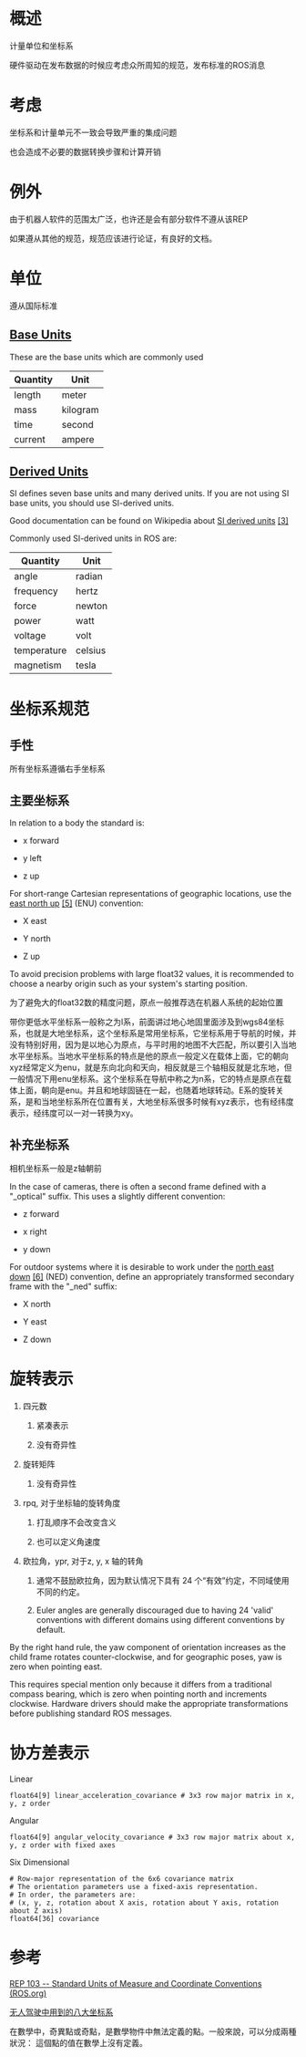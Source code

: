 # 概述

计量单位和坐标系

硬件驱动在发布数据的时候应考虑众所周知的规范，发布标准的ROS消息

# 考虑

坐标系和计量单元不一致会导致严重的集成问题

也会造成不必要的数据转换步骤和计算开销

# 例外

由于机器人软件的范围太广泛，也许还是会有部分软件不遵从该REP

如果遵从其他的规范，规范应该进行论证，有良好的文档。

# 单位

遵从国际标准

## [Base Units](https://www.ros.org/reps/rep-0103.html#id17)

These are the base units which are commonly used

| Quantity | Unit     |
| -------- | -------- |
| length   | meter    |
| mass     | kilogram |
| time     | second   |
| current  | ampere   |

## [Derived Units](https://www.ros.org/reps/rep-0103.html#id18)

SI defines seven base units and many derived units. If you are not using SI base units, you should use SI-derived units.

Good documentation can be found on Wikipedia about [SI derived units](http://en.wikipedia.org/wiki/SI_derived_units) [[3]](https://www.ros.org/reps/rep-0103.html#id5)

Commonly used SI-derived units in ROS are:

| Quantity    | Unit    |
| ----------- | ------- |
| angle       | radian  |
| frequency   | hertz   |
| force       | newton  |
| power       | watt    |
| voltage     | volt    |
| temperature | celsius |
| magnetism   | tesla   |

# 坐标系规范

## 手性

所有坐标系遵循右手坐标系

## 主要坐标系

In relation to a body the standard is:

- x forward

- y left

- z up

For short-range Cartesian representations of geographic locations, use the [east north up](http://en.wikipedia.org/wiki/Geodetic_datum#Local_east.2C_north.2C_up_.28ENU.29_coordinates) [[5]](https://www.ros.org/reps/rep-0103.html#id9) (ENU) convention:

- X east

- Y north

- Z up

To avoid precision problems with large float32 values, it is recommended to choose a nearby origin such as your system's starting position.

为了避免大的float32数的精度问题，原点一般推荐选在机器人系统的起始位置

带你更低水平坐标系一般称之为l系，前面讲过地心地固里面涉及到wgs84坐标系，也就是大地坐标系，这个坐标系是常用坐标系，它坐标系用于导航的时候，并没有特别好用，因为是以地心为原点，与平时用的地图不大匹配，所以要引入当地水平坐标系。当地水平坐标系的特点是他的原点一般定义在载体上面，它的朝向xyz经常定义为enu，就是东向北向和天向，相反就是三个轴相反就是北东地，但一般情况下用enu坐标系。这个坐标系在导航中称之为n系，它的特点是原点在载体上面，朝向是enu。并且和地球固链在一起，也随着地球转动。E系的旋转关系，是和当地坐标系所在位置有关，大地坐标系很多时候有xyz表示，也有经纬度表示，经纬度可以一对一转换为xy。

## 补充坐标系

相机坐标系一般是z轴朝前

In the case of cameras, there is often a second frame defined with a "_optical" suffix. This uses a slightly different convention:

- z forward

- x right

- y down

For outdoor systems where it is desirable to work under the [north east down](http://en.wikipedia.org/wiki/North_east_down) [[6]](https://www.ros.org/reps/rep-0103.html#id11) (NED) convention, define an appropriately transformed secondary frame with the "_ned" suffix:

- X north

- Y east

- Z down

# 旋转表示

1. 四元数

    1. 紧凑表示

    1. 没有奇异性

1. 旋转矩阵

    1. 没有奇异性

1. rpq, 对于坐标轴的旋转角度

    1. 打乱顺序不会改变含义

    1. 也可以定义角速度

1. 欧拉角，ypr, 对于z, y, x 轴的转角

    1. 通常不鼓励欧拉角，因为默认情况下具有 24 个“有效”约定，不同域使用不同的约定。

    1. Euler angles are generally discouraged due to having 24 'valid' conventions with different domains using different conventions by default.

By the right hand rule, the yaw component of orientation increases as the child frame rotates counter-clockwise, and for geographic poses, yaw is zero when pointing east.

This requires special mention only because it differs from a traditional compass bearing, which is zero when pointing north and increments clockwise. Hardware drivers should make the appropriate transformations before publishing standard ROS messages.

# 协方差表示

Linear

```text
float64[9] linear_acceleration_covariance # 3x3 row major matrix in x, y, z order
```

Angular

```text
float64[9] angular_velocity_covariance # 3x3 row major matrix about x, y, z order with fixed axes
```

Six Dimensional

```text
# Row-major representation of the 6x6 covariance matrix
# The orientation parameters use a fixed-axis representation.
# In order, the parameters are:
# (x, y, z, rotation about X axis, rotation about Y axis, rotation about Z axis)
float64[36] covariance
```

# 参考

[REP 103 -- Standard Units of Measure and Coordinate Conventions (ROS.org)](https://www.ros.org/reps/rep-0103.html)

[无人驾驶中用到的八大坐标系](https://zhuanlan.zhihu.com/p/59743409)

在數學中，奇異點或奇點，是數學物件中無法定義的點。一般來說，可以分成兩種狀況： 這個點的值在數學上沒有定義。
